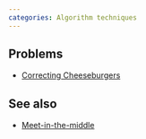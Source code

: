 ```yaml
---
categories: Algorithm techniques
---
```


## Problems
- [Correcting Cheeseburgers](http://gcpc.nwerc.eu/problemset_2016.pdf)

## See also
- [Meet-in-the-middle]()

